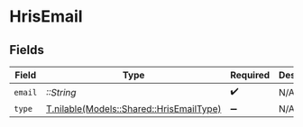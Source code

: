 # HrisEmail


## Fields

| Field                                                                            | Type                                                                             | Required                                                                         | Description                                                                      |
| -------------------------------------------------------------------------------- | -------------------------------------------------------------------------------- | -------------------------------------------------------------------------------- | -------------------------------------------------------------------------------- |
| `email`                                                                          | *::String*                                                                       | :heavy_check_mark:                                                               | N/A                                                                              |
| `type`                                                                           | [T.nilable(Models::Shared::HrisEmailType)](../../models/shared/hrisemailtype.md) | :heavy_minus_sign:                                                               | N/A                                                                              |